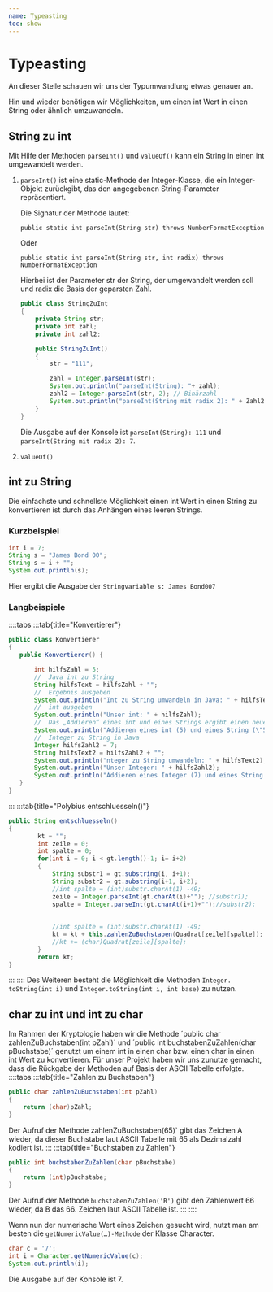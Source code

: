 ```yaml
---
name: Typeasting
toc: show
---
```

# Typeasting

An dieser Stelle schauen wir uns der Typumwandlung etwas genauer an. 

Hin und wieder benötigen wir Möglichkeiten, um einen int Wert in einen String oder ähnlich umzuwandeln.

## String zu int
Mit Hilfe der Methoden `parseInt()` und `valueOf()` kann ein String in einen int umgewandelt werden.

1. `parseInt()` ist eine static-Methode der Integer-Klasse, die ein Integer-Objekt zurückgibt, das den angegebenen String-Parameter repräsentiert.

    Die Signatur der Methode lautet:

    `public static int parseInt(String str) throws NumberFormatException`

    Oder

    `public static int parseInt(String str, int radix) throws NumberFormatException`

    Hierbei ist der Parameter str der String, der umgewandelt werden soll und radix die Basis der geparsten Zahl.
    
    ```java
    public class StringZuInt 
    {
        private String str;
        private int zahl;
        private int zahl2;

        public StringZuInt() 
        {
            str = "111";

            zahl = Integer.parseInt(str);
            System.out.println("parseInt(String): "+ zahl);
            zahl2 = Integer.parseInt(str, 2); // Binärzahl
            System.out.println("parseInt(String mit radix 2): " + Zahl2);
        }
    }
    ```
    Die Ausgabe auf der Konsole ist `parseInt(String): 111` und `parseInt(String mit radix 2): 7`.
    
   
2. `valueOf()`
## int zu String
Die einfachste und schnellste Möglichkeit einen int Wert in einen String zu konvertieren ist durch das Anhängen eines leeren Strings.

### Kurzbeispiel
```java
int i = 7;
String s = "James Bond 00";
String s = i + "";
System.out.println(s);
```
Hier ergibt die Ausgabe der `Stringvariable s: James Bond007`

### Langbeispiele
::::tabs
:::tab{title="Konvertierer"}
```java
public class Konvertierer
{
   public Konvertierer() {

       int hilfsZahl = 5;
       //  Java int zu String
       String hilfsText = hilfsZahl + "";
       //  Ergebnis ausgeben
       System.out.println("Int zu String umwandeln in Java: " + hilfsText);
       //  int ausgeben
       System.out.println("Unser int: " + hilfsZahl);
       //  Das „Addieren“ eines int und eines Strings ergibt einen neuen String
       System.out.println("Addieren eines int (5) und eines String (\"5\"). Das Ergebnis ist ein neuer String: " + hilfsText + hilfsZahl);
       //  Integer zu String in Java
       Integer hilfsZahl2 = 7;
       String hilfsText2 = hilfsZahl2 + "";
       System.out.println("nteger zu String umwandeln: " + hilfsText2);
       System.out.println("Unser Integer: " + hilfsZahl2);
       System.out.println("Addieren eines Integer (7) und eines String (\"7\"). Das Ergebnis ist ein neuer String: " + hilfsZahl2 + hilfsText2);
   }
}
```
:::
:::tab{title="Polybius entschluesseln()"}
```java
public String entschluesseln()
{
        kt = "";
        int zeile = 0;
        int spalte = 0;
        for(int i = 0; i < gt.length()-1; i= i+2)
        {
            String substr1 = gt.substring(i, i+1);
            String substr2 = gt.substring(i+1, i+2);
            //int spalte = (int)substr.charAt(1) -49;
            zeile = Integer.parseInt(gt.charAt(i)+""); //substr1);
            spalte = Integer.parseInt(gt.charAt(i+1)+"");//substr2);
            
            
            //int spalte = (int)substr.charAt(1) -49;
            kt = kt + this.zahlenZuBuchstaben(Quadrat[zeile][spalte]);
            //kt += (char)Quadrat[zeile][spalte];
        }
        return kt;
}
``` 
:::
::::
Des Weiteren besteht die Möglichkeit die Methoden `Integer.​toString(int i)` und `Integer.toString(int i, int base)` zu nutzen.


## char zu int und int zu char
Im Rahmen der Kryptologie haben wir die Methode ´public char zahlenZuBuchstaben(int pZahl)´ und ´public int buchstabenZuZahlen(char pBuchstabe)´ genutzt um einem int in einen char bzw. einen char in einen int Wert zu konvertieren. 
Für unser Projekt haben wir uns zunutze gemacht, dass die Rückgabe der Methoden auf Basis der ASCII Tabelle erfolgte.
::::tabs
:::tab{title="Zahlen zu Buchstaben"}
```java
public char zahlenZuBuchstaben(int pZahl)
{
    return (char)pZahl;
}
```

Der Aufruf der Methode zahlenZuBuchstaben(65)` gibt das Zeichen A wieder, da dieser Buchstabe laut ASCII Tabelle mit 65 als Dezimalzahl kodiert ist.
:::
:::tab{title="Buchstaben zu Zahlen"}
```java
public int buchstabenZuZahlen(char pBuchstabe)
{
    return (int)pBuchstabe;
}
```
Der Aufruf der Methode `buchstabenZuZahlen('B')` gibt den Zahlenwert 66 wieder, da B das 66. Zeichen laut ASCII Tabelle ist.
:::
::::

Wenn nun der numerische Wert eines Zeichen gesucht wird, nutzt man am besten die `getNumericValue(…)-Methode` der Klasse Character.

```java
char c = '7';
int i = Character.getNumericValue(c);
System.out.println(i);
```
Die Ausgabe auf der Konsole ist 7.

